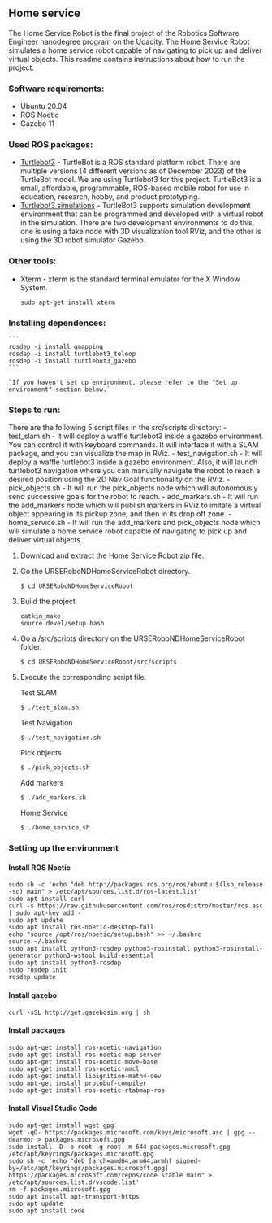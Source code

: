 ## Home service

The Home Service Robot is the final project of the Robotics Software Engineer nanodegree program on the Udacity.
The Home Service Robot simulates a home service robot capable of navigating to pick up and deliver virtual objects.
This readme contains instructions about how to run the project.

### Software requirements:
 - Ubuntu 20.04
 - ROS Noetic
 - Gazebo 11

### Used ROS packages:
 - [Turtlebot3](https://github.com/ROBOTIS-GIT/turtlebot3) - TurtleBot is a ROS standard platform robot. There are multiple versions (4 different versions as of December 2023) of the TurtleBot model. 
   We are using Turtlebot3 for this project. TurtleBot3 is a small, affordable, programmable, ROS-based mobile robot for use in education, research, hobby, and product prototyping.
 - [Turtlebot3 simulations](https://github.com/ROBOTIS-GIT/turtlebot3_simulations) - TurtleBot3 supports simulation development environment that can be programmed and developed with a virtual robot in the simulation. 
   There are two development environments to do this, one is using a fake node with 3D visualization tool RViz, and the other is using the 3D robot simulator Gazebo.

### Other tools:
 - Xterm - xterm is the standard terminal emulator for the X Window System.
    ```
    sudo apt-get install xterm
    ```

### Installing dependences:
    ```
    rosdep -i install gmapping
    rosdep -i install turtlebot3_teleop
    rosdep -i install turtlebot3_gazebo
    ```

    `If you haven't set up environment, please refer to the "Set up environment" section below.`

### Steps to run:
There are the following 5 script files in the src/scripts directory:
    - test_slam.sh - It will deploy a waffle turtlebot3 inside a gazebo environment. You can control it with keyboard commands. 
    It will interface it with a SLAM package, and you can visualize the map in RViz.
    - test_navigation.sh - It will deploy a waffle turtlebot3 inside a gazebo environment. 
    Also, it will launch turtlebot3 navigation where you can manually navigate the robot to reach a desired position using the 2D Nav Goal functionality on the RViz.
    - pick_objects.sh - It will run the pick_objects node which will autonomously send successive goals for the robot to reach.
    - add_markers.sh - It will run the add_markers node which will publish markers in RViz to imitate a virtual object appearing in its pickup zone,
    and then in its drop off zone.
    - home_service.sh - It will run the add_markers and pick_objects node which will simulate a home service robot capable of 
    navigating to pick up and deliver virtual objects.

1. Download and extract the Home Service Robot zip file.
2. Go the URSERoboNDHomeServiceRobot directory.
    ```
    $ cd URSERoboNDHomeServiceRobot
    ```
3. Build the project
    ```
    catkin_make
    source devel/setup.bash
    ```
4. Go a /src/scripts directory on the URSERoboNDHomeServiceRobot folder.
    ```
    $ cd URSERoboNDHomeServiceRobot/src/scripts
    ```
5. Execute the corresponding script file.

    Test SLAM
    ```
    $ ./test_slam.sh
    ```

    Test Navigation
    ```
    $ ./test_navigation.sh 
    ```

    Pick objects
    ```
    $ ./pick_objects.sh 
    ```

    Add markers
    ```
    $ ./add_markers.sh
    ```

    Home Service
    ```
    $ ./home_service.sh
    ```

### Setting up the environment

#### Install ROS Noetic 
 ```
 sudo sh -c 'echo "deb http://packages.ros.org/ros/ubuntu $(lsb_release -sc) main" > /etc/apt/sources.list.d/ros-latest.list'
 sudo apt install curl
 curl -s https://raw.githubusercontent.com/ros/rosdistro/master/ros.asc | sudo apt-key add -
 sudo apt update
 sudo apt install ros-noetic-desktop-full
 echo "source /opt/ros/noetic/setup.bash" >> ~/.bashrc
 source ~/.bashrc
 sudo apt install python3-rosdep python3-rosinstall python3-rosinstall-generator python3-wstool build-essential
 sudo apt install python3-rosdep
 sudo rosdep init
 rosdep update
 ```

 #### Install gazebo
 ```
 curl -sSL http://get.gazebosim.org | sh
 ```

 #### Install packages
 ```
 sudo apt-get install ros-noetic-navigation 
 sudo apt-get install ros-noetic-map-server 
 sudo apt-get install ros-noetic-move-base 
 sudo apt-get install ros-noetic-amcl
 sudo apt-get install libignition-math4-dev 
 sudo apt-get install protobuf-compiler
 sudo apt-get install ros-noetic-rtabmap-ros
 ```

 #### Install Visual Studio Code
 ```
 sudo apt-get install wget gpg
 wget -qO- https://packages.microsoft.com/keys/microsoft.asc | gpg --dearmor > packages.microsoft.gpg
 sudo install -D -o root -g root -m 644 packages.microsoft.gpg /etc/apt/keyrings/packages.microsoft.gpg
 sudo sh -c 'echo "deb [arch=amd64,arm64,armhf signed-by=/etc/apt/keyrings/packages.microsoft.gpg] https://packages.microsoft.com/repos/code stable main" > /etc/apt/sources.list.d/vscode.list'
 rm -f packages.microsoft.gpg
 sudo apt install apt-transport-https
 sudo apt update
 sudo apt install code
 ```
